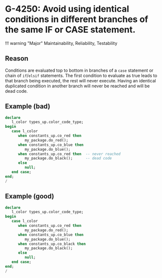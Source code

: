 # G-4250: Avoid using identical conditions in different branches of the same IF or CASE statement.

!!! warning "Major"
    Maintainability, Reliability, Testability

## Reason

Conditions are evaluated top to bottom in branches of a `case` statement or chain of `if`/`elsif` statements. The first condition to evaluate as true leads to that branch being executed, the rest will never execute. Having an identical duplicated condition in another branch will never be reached and will be dead code.

## Example (bad)

``` sql
declare
   l_color types_up.color_code_type;
begin
   case l_color
      when constants_up.co_red then
         my_package.do_red();
      when constants_up.co_blue then
         my_package.do_blue();
      when constants_up.co_red then  -- never reached
         my_package.do_black();      -- dead code
      else
         null;
   end case;
end;
/
```

## Example (good)

``` sql
declare
   l_color types_up.color_code_type;
begin
   case l_color
      when constants_up.co_red then
         my_package.do_red();
      when constants_up.co_blue then
         my_package.do_blue();
      when constants_up.co_black then
         my_package.do_black();
      else
         null;
   end case;
end;
/
```